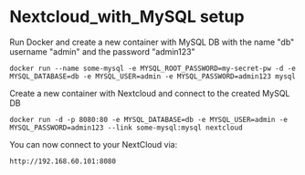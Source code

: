 # Nextcloud_with_MySQL setup
Run Docker and create a new container with MySQL DB with the name "db" username "admin" and the password "admin123"
```
docker run --name some-mysql -e MYSQL_ROOT_PASSWORD=my-secret-pw -d -e MYSQL_DATABASE=db -e MYSQL_USER=admin -e MYSQL_PASSWORD=admin123 mysql
```
Create a new container with Nextcloud and connect to the created MySQL DB
```
docker run -d -p 8080:80 -e MYSQL_DATABASE=db -e MYSQL_USER=admin -e MYSQL_PASSWORD=admin123 --link some-mysql:mysql nextcloud
```
You can now connect to your NextCloud via:
```
http://192.168.60.101:8080
```
